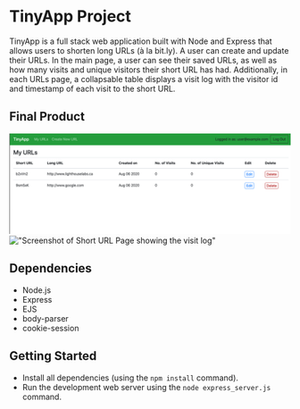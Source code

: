 # TinyApp Project

TinyApp is a full stack web application built with Node and Express that allows users to shorten long URLs (à la bit.ly). A user can create and update their URLs. In the main page, a user can see their saved URLs, as well as how many visits and unique visitors their short URL has had. Additionally, in each URLs page, a collapsable table displays a visit log with the visitor id and timestamp of each visit to the short URL.

## Final Product

!["Screenshot of My URLs Page"](https://github.com/cangoman/tinyapp/blob/master/docs/my_urls.png?raw=true)
!["Screenshot of Short URL Page showing the visit log"]()

## Dependencies

- Node.js
- Express
- EJS
- body-parser
- cookie-session

## Getting Started

- Install all dependencies (using the `npm install` command).
- Run the development web server using the `node express_server.js` command.